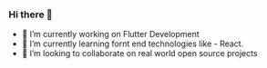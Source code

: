 ### Hi there 👋

<!--
**akshitverma8191/akshitverma8191** is a ✨ _special_ ✨ repository because its `README.md` (this file) appears on your GitHub profile.

Here are some ideas to get you started:

- 🤔 I’m looking for help with ...
- 💬 Ask me about ...
- 📫 How to reach me: ...
- 😄 Pronouns: ...
- ⚡ Fun fact: ...
-->


- 🔭 I’m currently working on Flutter Development
- 🌱 I’m currently learning fornt end technologies like - React.
- 👯 I’m looking to collaborate on real world open source projects
